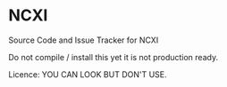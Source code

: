 # NCXI
Source Code and Issue Tracker for NCXI

Do not compile / install this yet it is not production ready.

Licence: YOU CAN LOOK BUT DON'T USE.
